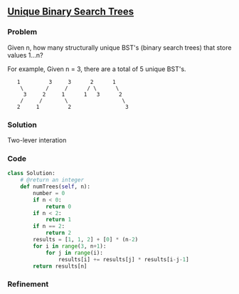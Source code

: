 ## [Unique Binary Search Trees](https://oj.leetcode.com/problems/unique-binary-search-trees/)

### Problem

Given n, how many structurally unique BST's (binary search trees) that store values 1...n?

For example,
Given n = 3, there are a total of 5 unique BST's.

```
   1         3     3      2      1
    \       /     /      / \      \
     3     2     1      1   3      2
    /     /       \                 \
   2     1         2                 3
```

### Solution

Two-lever interation

### Code

``` python
class Solution:
    # @return an integer
    def numTrees(self, n):
        number = 0
        if n < 0:
            return 0
        if n < 2:
            return 1
        if n == 2:
            return 2
        results = [1, 1, 2] + [0] * (n-2)
        for i in range(3, n+1):
            for j in range(i):
                results[i] += results[j] * results[i-j-1]
        return results[n]
```

### Refinement

